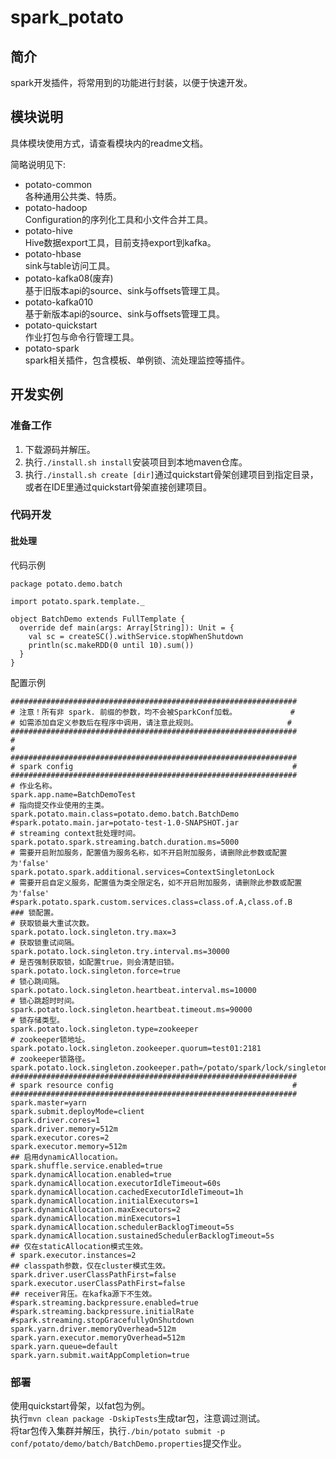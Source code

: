 # spark_potato

## 简介  
spark开发插件，将常用到的功能进行封装，以便于快速开发。  

## 模块说明  
具体模块使用方式，请查看模块内的readme文档。  

简略说明见下:    
* potato-common  
    各种通用公共类、特质。 
* potato-hadoop  
    Configuration的序列化工具和小文件合并工具。  
* potato-hive  
    Hive数据export工具，目前支持export到kafka。  
* potato-hbase  
    sink与table访问工具。
* potato-kafka08(废弃)  
    基于旧版本api的source、sink与offsets管理工具。  
* potato-kafka010  
    基于新版本api的source、sink与offsets管理工具。  
* potato-quickstart  
    作业打包与命令行管理工具。  
* potato-spark  
    spark相关插件，包含模板、单例锁、流处理监控等插件。  

## 开发实例  
### 准备工作  
1. 下载源码并解压。  
2. 执行`./install.sh install`安装项目到本地maven仓库。  
3. 执行`./install.sh create [dir]`通过quickstart骨架创建项目到指定目录，或者在IDE里通过quickstart骨架直接创建项目。  

### 代码开发    
#### 批处理  
代码示例
```text
package potato.demo.batch

import potato.spark.template._

object BatchDemo extends FullTemplate {
  override def main(args: Array[String]): Unit = {
    val sc = createSC().withService.stopWhenShutdown
    println(sc.makeRDD(0 until 10).sum())
  }
}
```  

配置示例  
```text
################################################################
# 注意！所有非 spark. 前缀的参数，均不会被SparkConf加载。            #
# 如需添加自定义参数后在程序中调用，请注意此规则。                    #
################################################################
#
#
################################################################
# spark config                                                 #
################################################################
# 作业名称。
spark.app.name=BatchDemoTest
# 指向提交作业使用的主类。
spark.potato.main.class=potato.demo.batch.BatchDemo
#spark.potato.main.jar=potato-test-1.0-SNAPSHOT.jar
# streaming context批处理时间。
spark.potato.spark.streaming.batch.duration.ms=5000
# 需要开启附加服务，配置值为服务名称，如不开启附加服务，请删除此参数或配置为'false'
spark.potato.spark.additional.services=ContextSingletonLock
# 需要开启自定义服务，配置值为类全限定名，如不开启附加服务，请删除此参数或配置为'false'
#spark.potato.spark.custom.services.class=class.of.A,class.of.B
### 锁配置。
# 获取锁最大重试次数。
spark.potato.lock.singleton.try.max=3
# 获取锁重试间隔。
spark.potato.lock.singleton.try.interval.ms=30000
# 是否强制获取锁，如配置true，则会清楚旧锁。
spark.potato.lock.singleton.force=true
# 锁心跳间隔。
spark.potato.lock.singleton.heartbeat.interval.ms=10000
# 锁心跳超时时间。
spark.potato.lock.singleton.heartbeat.timeout.ms=90000
# 锁存储类型。
spark.potato.lock.singleton.type=zookeeper
# zookeeper锁地址。
spark.potato.lock.singleton.zookeeper.quorum=test01:2181
# zookeeper锁路径。
spark.potato.lock.singleton.zookeeper.path=/potato/spark/lock/singleton
################################################################
# spark resource config                                        #
################################################################
spark.master=yarn
spark.submit.deployMode=client
spark.driver.cores=1
spark.driver.memory=512m
spark.executor.cores=2
spark.executor.memory=512m
## 启用dynamicAllocation。
spark.shuffle.service.enabled=true
spark.dynamicAllocation.enabled=true
spark.dynamicAllocation.executorIdleTimeout=60s
spark.dynamicAllocation.cachedExecutorIdleTimeout=1h
spark.dynamicAllocation.initialExecutors=1
spark.dynamicAllocation.maxExecutors=2
spark.dynamicAllocation.minExecutors=1
spark.dynamicAllocation.schedulerBacklogTimeout=5s
spark.dynamicAllocation.sustainedSchedulerBacklogTimeout=5s
## 仅在staticAllocation模式生效。
# spark.executor.instances=2
## classpath参数，仅在cluster模式生效。
spark.driver.userClassPathFirst=false
spark.executor.userClassPathFirst=false
## receiver背压。在kafka源下不生效。
#spark.streaming.backpressure.enabled=true
#spark.streaming.backpressure.initialRate
#spark.streaming.stopGracefullyOnShutdown
spark.yarn.driver.memoryOverhead=512m
spark.yarn.executor.memoryOverhead=512m
spark.yarn.queue=default
spark.yarn.submit.waitAppCompletion=true
```

### 部署
使用quickstart骨架，以fat包为例。  
执行`mvn clean package -DskipTests`生成tar包，注意调过测试。  
将tar包传入集群并解压，执行`./bin/potato submit -p conf/potato/demo/batch/BatchDemo.properties`提交作业。  
